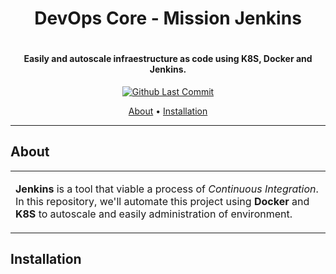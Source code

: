 <h1 align="center">DevOps Core - Mission Jenkins<h1>
<h4 align="center">Easily and autoscale infraestructure as code using K8S, Docker and Jenkins.</h4>

<p align="center">
    <a href="https://github.com/xiaoruqinzhe/devops-core/commits/main">
    <img src="https://img.shields.io/github/last-commit/xiaoruqinzhe/devops-core" alt="Github Last Commit">
</p>

<p align="center">
    <a href="#about">About</a> •
    <a href="#installation">Installation</a>
</p>

---

## About

<table>
<tr>
<td>

**Jenkins** is a tool that viable a process of *Continuous Integration*. In this repository, we'll automate this project using **Docker** and **K8S** to autoscale and easily administration of environment.

</table>
</tr>
</td>

## Installation